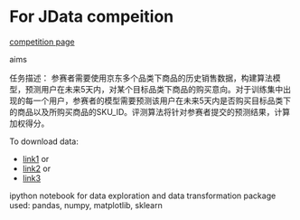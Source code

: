 # For JData compeition

[competition page](http://www.datafountain.cn/#/competitions/247/intro)

aims

>
任务描述：
参赛者需要使用京东多个品类下商品的历史销售数据，构建算法模型，预测用户在未来5天内，对某个目标品类下商品的购买意向。对于训练集中出现的每一个用户，参赛者的模型需要预测该用户在未来5天内是否购买目标品类下的商品以及所购买商品的SKU_ID。评测算法将针对参赛者提交的预测结果，计算加权得分。

To download data: 
- [link1](http://122.5.18.194:28080/jdata/JData.7z) or 
- [link2](http://221.0.111.140:28080/jdata/JData.7z) or 
- [link3](http://223.99.62.203:28080/jdata/JData.7z)

ipython notebook for data exploration and data transformation
package used: pandas, numpy, matplotlib, sklearn
